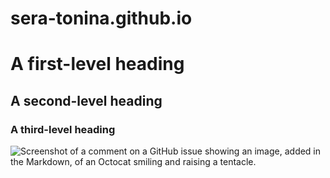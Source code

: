 # sera-tonina.github.io
# A first-level heading
## A second-level heading
### A third-level heading
![Screenshot of a comment on a GitHub issue showing an image, added in the Markdown, of an Octocat smiling and raising a tentacle.](https://myoctocat.com/assets/images/base-octocat.svg)
